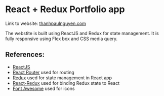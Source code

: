 # React + Redux Portfolio app

Link to website: [thanhpaulnguyen.com](www.thanhpaulnguyen.com)

The webstite is built using ReactJS and Redux for state management. It is fully responsive using Flex box and CSS media query.

## References:
- [ReactJS](https://facebook.github.io/react/)
- [React Router](https://github.com/ReactTraining/react-router) used for routing
- [Redux](http://redux.js.org/) used for state management in React app
- [React-Redux](https://github.com/reactjs/react-redux) used for binding Redux state to React
- [Font Awesome](http://fontawesome.io/) used for icons
